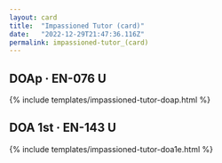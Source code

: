 ```yaml
---
layout: card
title:  "Impassioned Tutor (card)"
date:   "2022-12-29T21:47:36.116Z"
permalink: impassioned-tutor_(card)
---
```


## DOAp &middot; EN-076 U

{% include templates/impassioned-tutor-doap.html %}


## DOA 1st &middot; EN-143 U

{% include templates/impassioned-tutor-doa1e.html %}
